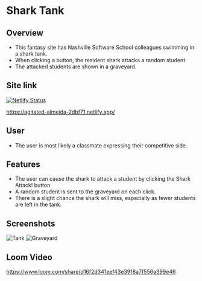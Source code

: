 # Shark Tank

## Overview
- This fantasy site has Nashville Software School colleagues swimming in a shark tank.
- When clicking a button, the resident shark attacks a random student.
- The attacked students are shown in a graveyard.
  
## Site link
[![Netlify Status](https://api.netlify.com/api/v1/badges/d2e582bc-9b47-4325-bac5-fe70d6d85e32/deploy-status)](https://app.netlify.com/sites/agitated-almeida-2dbf71/deploys)

https://agitated-almeida-2dbf71.netlify.app/

## User
- The user is most likely a classmate expressing their competitive side.

## Features
- The user can cause the shark to attack a student by clicking the Shark Attack! button
- A random student is sent to the graveyard on each click.
- There is a slight chance the shark will miss, especially as fewer students are left in the tank.
  
## Screenshots
![Tank](https://user-images.githubusercontent.com/51683901/116959792-58b69580-ac64-11eb-80f1-0ba5b254cf36.png)
![Graveyard](https://user-images.githubusercontent.com/51683901/116959797-5b18ef80-ac64-11eb-98b9-34550603b791.png)


## Loom Video
https://www.loom.com/share/d16f2d341eef43e3918a7f556a399e46

